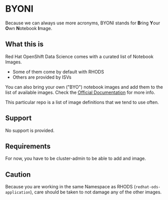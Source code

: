 # BYONI

Because we can always use more acronyms, BYONI stands for **B**ring **Y**our **O**wn **N**otebook **I**mage.

## What this is

Red Hat OpenShift Data Science comes with a curated list of Notebook Images.

* Some of them come by default with RHODS
* Others are provided by ISVs

You can also bring your own ("BYO") notebook images and add them to the list of available images. Check the [Official Documentation](https://access.redhat.com/documentation/en-us/red_hat_openshift_data_science/1/html/managing_users_and_user_resources/managing_notebook_servers#configuring-a-custom-notebook-image_user-mgmt) for more info. 

This particular repo is a list of image definitions that we tend to use often. 

## Support

No support is provided.

## Requirements

For now, you have to be cluster-admin to be able to add and image.

## Caution

Because you are working in the same Namespace as RHODS (`redhat-ods-application`), care should be taken to not damage any of the other images. 

